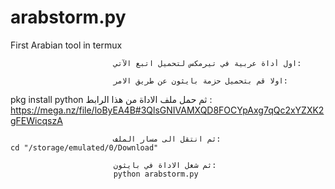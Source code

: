 # arabstorm.py
First Arabian tool in termux

                           اول أداة عربية في تيرمكس لتحميل اتبع الآتي:

                           اولا قم بتحميل حزمة بايثون عن طريق الامر:
pkg install python
                           ثم حمل ملف الاداة من هذا الرابط :
https://mega.nz/file/loByEA4B#3QlsGNIVAMXQD8FOCYpAxg7qQc2xYZXK2gFEWicqszA

                           ثم انتقل الى مسار الملف:
    cd "/storage/emulated/0/Download"
      
                           ثم شغل الاداة في بايثون:
                           python arabstorm.py
